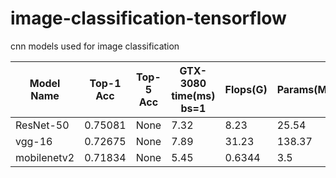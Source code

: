 # image-classification-tensorflow
cnn models used for image classification

| Model Name | Top-1 Acc | Top-5 Acc | GTX-3080 time(ms)<br>bs=1 | Flops(G) | Params(M) | Model Size(M) | Download Url   | Extract Code   |
|----------------------------------|-----------|-----------|------------------------|----------|-----------|---------|-----------------------------------------------------------------------------------------------------------|---------|
| ResNet-50 | 0.75081 | None | 7.32 | 8.23 | 25.54 | 90 | [Download_Url](https://pan.baidu.com/s/1Z9z3_fHL8aFAZYFsDJaeKA) | 1epj |
| vgg-16 | 0.72675 | None | 7.89 | 31.23 | 138.37 | 528 | [Download_Url](https://pan.baidu.com/s/1yef5tuchMxHD-ul_jw-IUw) | k23p |
| mobilenetv2 | 0.71834 | None | 5.45 | 0.6344 | 3.5 | 14 | [Download_Url](https://pan.baidu.com/s/1gwXPIuQbeN-sIx_qjP3qvg) | 3zfe |
